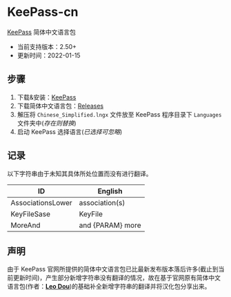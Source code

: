 # KeePass-cn

[KeePass](https://keepass.info/) 简体中文语言包

- 当前支持版本：2.50+
- 更新时间：2022-01-15

## 步骤

1. 下载&安装：[KeePass](https://keepass.info/)
2. 下载简体中文语言包：[Releases](https://github.com/LightAPIs/KeePass-cn/releases)
3. 解压将 `Chinese_Simplified.lngx` 文件放至 KeePass 程序目录下 `Languages` 文件夹中(*存在则替换*)
4. 启动 KeePass 选择语言(*已选择可忽略*)

## 记录

以下字符串由于未知其具体所处位置而没有进行翻译。

| ID                | English          |
| ----------------- | ---------------- |
| AssociationsLower | association(s)   |
| KeyFileSase       | KeyFile          |
| MoreAnd           | and {PARAM} more |

## 声明

由于 KeePass 官网所提供的简体中文语言包已比最新发布版本落后许多(截止到当前更新时间)，产生部分新增字符串没有翻译的情况，故在基于官网原有简体中文语言包(作者：**[Leo Dou](https://sourceforge.net/u/leodou/profile/)**)的基础补全新增字符串的翻译并将汉化包分享出来。
